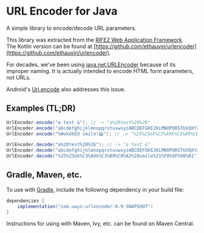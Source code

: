 # URL Encoder for Java

A simple library to encode/decode URL parameters.

This library was extracted from the [RIFE2 Web Application Framework](https://rife2.com).  
The Kotlin version can be found at [https://github.com/ethauvin/urlencoder](https://github.com/ethauvin/urlencoder).

For decades, we've been using [java.net.URLEncoder](https://docs.oracle.com/en/java/javase/11/docs/api/java.base/java/net/URLEncoder.html)
because of its improper naming. It is actually intended to encode HTML form
parameters, not URLs.

Android's [Uri.encode](https://developer.android.com/reference/android/net/Uri#encode(java.lang.String,%20java.lang.String))
also addresses this issue.

## Examples (TL;DR)

```java
UrlEncoder.encode("a test &"); // -> "a%20test%20%26"
UrlEncoder.encode("abcdefghijklmnopqrstuvwxyzABCDEFGHIJKLMNOPQRSTUVQXYZ0123456789-_.~"); // -> "abcdefghijklmnopqrstuvwxyzABCDEFGHIJKLMNOPQRSTUVQXYZ0123456789-_.~"
UrlEncoder.encode("%#okékÉȢ smile!😁"); // -> "%25%23ok%C3%A9k%C3%89%C8%A2%20smile%21%F0%9F%98%81"

UrlEncoder.decode("a%20test%20%26"); // -> "a test &"
UrlEncoder.decode("abcdefghijklmnopqrstuvwxyzABCDEFGHIJKLMNOPQRSTUVQXYZ0123456789-_.~"); // -> "abcdefghijklmnopqrstuvwxyzABCDEFGHIJKLMNOPQRSTUVQXYZ0123456789-_.~"
UrlEncoder.decode("%25%23ok%C3%A9k%C3%89%C8%A2%20smile%21%F0%9F%98%81"); // -> "%#okékÉȢ smile!😁"
```

## Gradle, Maven, etc.
To use with [Gradle](https://gradle.org/), include the following dependency in your build file:

```gradle
dependencies {
    implementation("com.uwyn:urlencoder:0.9-SNAPSHOT")
}
```

Instructions for using with Maven, Ivy, etc. can be found on Maven Central.
